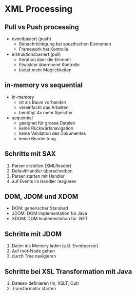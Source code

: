 # XML Processing

## Pull vs Push processing
* eventbasiert (push)
    * Benachrichtigung bei spezifischen Elementen
    * Framework hat Kontrolle
* instruktionsbasiert (pull)
    * Iteration über die Element
    * Etwickler übernimmt Kontrolle
    * bietet mehr Möglichkeiten

## in-memory vs sequential
* in-memory
    * ist als Baum vorhanden
    * vereinfacht das Arbeiten
    * benötigt 4x mehr Speicher
* sequential
    * geeignet für grosse Dateien
    * keine Rückwärtsnavigation
    * keine Validation des Dokumentes
    * keine Bearbeitung

## Schritte mit SAX
1. Parser erstellen (XMLReader)
2. DefaultHandler überschreiben
3. Parser starten mit Handler
4. auf Events im Handler reagieren

## DOM, JDOM und XDOM
* DOM: generischer Standard
* JDOM: DOM Implementation für Java
* XDOM: DOM Implementation für .NET

## Schritte mit JDOM
1. Daten ins Memory laden (z.B. Eventparser)
2. Auf root-Node gehen
3. durch Tree navigieren

## Schritte bei XSL Transformation mit Java
1. Dateien definieren (In, XSLT, Out)
2. Transformator starten

